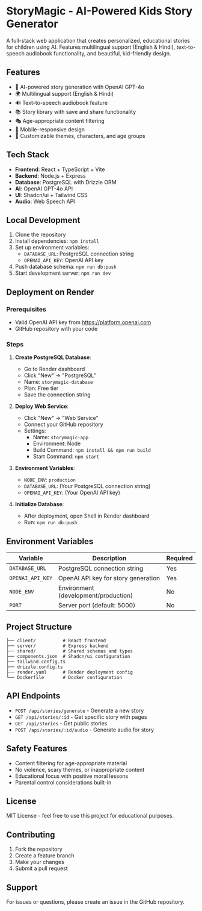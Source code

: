 # StoryMagic - AI-Powered Kids Story Generator

A full-stack web application that creates personalized, educational stories for children using AI. Features multilingual support (English & Hindi), text-to-speech audiobook functionality, and beautiful, kid-friendly design.

## Features

- 🎨 AI-powered story generation with OpenAI GPT-4o
- 🌍 Multilingual support (English & Hindi)
- 🔊 Text-to-speech audiobook feature
- 📚 Story library with save and share functionality
- 🎭 Age-appropriate content filtering
- 📱 Mobile-responsive design
- 🎯 Customizable themes, characters, and age groups

## Tech Stack

- **Frontend**: React + TypeScript + Vite
- **Backend**: Node.js + Express
- **Database**: PostgreSQL with Drizzle ORM
- **AI**: OpenAI GPT-4o API
- **UI**: Shadcn/ui + Tailwind CSS
- **Audio**: Web Speech API

## Local Development

1. Clone the repository
2. Install dependencies: `npm install`
3. Set up environment variables:
   - `DATABASE_URL`: PostgreSQL connection string
   - `OPENAI_API_KEY`: OpenAI API key
4. Push database schema: `npm run db:push`
5. Start development server: `npm run dev`

## Deployment on Render

### Prerequisites
- Valid OpenAI API key from https://platform.openai.com
- GitHub repository with your code

### Steps

1. **Create PostgreSQL Database**:
   - Go to Render dashboard
   - Click "New" → "PostgreSQL"
   - Name: `storymagic-database`
   - Plan: Free tier
   - Save the connection string

2. **Deploy Web Service**:
   - Click "New" → "Web Service"
   - Connect your GitHub repository
   - Settings:
     - Name: `storymagic-app`
     - Environment: Node
     - Build Command: `npm install && npm run build`
     - Start Command: `npm start`

3. **Environment Variables**:
   - `NODE_ENV`: `production`
   - `DATABASE_URL`: (Your PostgreSQL connection string)
   - `OPENAI_API_KEY`: (Your OpenAI API key)

4. **Initialize Database**:
   - After deployment, open Shell in Render dashboard
   - Run: `npm run db:push`

## Environment Variables

| Variable | Description | Required |
|----------|-------------|----------|
| `DATABASE_URL` | PostgreSQL connection string | Yes |
| `OPENAI_API_KEY` | OpenAI API key for story generation | Yes |
| `NODE_ENV` | Environment (development/production) | No |
| `PORT` | Server port (default: 5000) | No |

## Project Structure

```
├── client/          # React frontend
├── server/          # Express backend
├── shared/          # Shared schemas and types
├── components.json  # Shadcn/ui configuration
├── tailwind.config.ts
├── drizzle.config.ts
├── render.yaml      # Render deployment config
└── Dockerfile       # Docker configuration
```

## API Endpoints

- `POST /api/stories/generate` - Generate a new story
- `GET /api/stories/:id` - Get specific story with pages
- `GET /api/stories` - Get public stories
- `POST /api/stories/:id/audio` - Generate audio for story

## Safety Features

- Content filtering for age-appropriate material
- No violence, scary themes, or inappropriate content
- Educational focus with positive moral lessons
- Parental control considerations built-in

## License

MIT License - feel free to use this project for educational purposes.

## Contributing

1. Fork the repository
2. Create a feature branch
3. Make your changes
4. Submit a pull request

## Support

For issues or questions, please create an issue in the GitHub repository.
